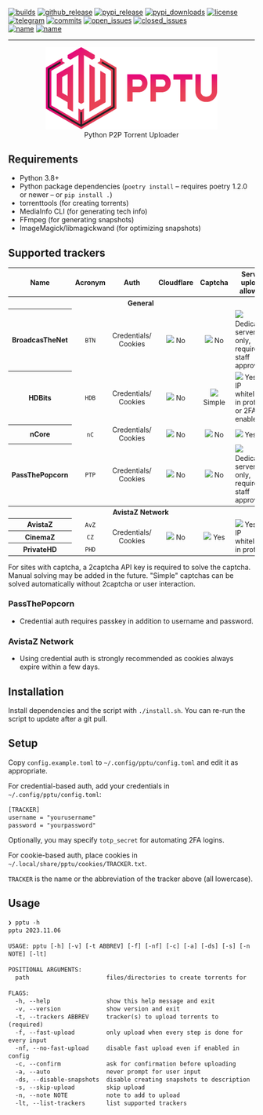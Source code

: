 [![builds](https://img.shields.io/github/actions/workflow/status/pcroland/pptu/build.yaml?logo=github&style=flat-square)](https://github.com/pcroland/pptu/actions/workflows/build.yaml)
[![github_release](https://img.shields.io/github/v/release/pcroland/pptu?logo=github&color=70920c&style=flat-square)](https://github.com/pcroland/pptu/releases)
[![pypi_release](https://img.shields.io/pypi/v/pptu?label=PyPI&logo=pypi&logoColor=ffffff&color=70920c&style=flat-square)](https://pypi.org/project/pptu)
[![pypi_downloads](https://img.shields.io/pypi/dm/pptu?color=70920c&logo=pypi&logoColor=white&style=flat-square)](https://pypi.org/project/pptu)
[![license](https://img.shields.io/github/license/pcroland/pptu?color=blueviolet&style=flat-square)](https://github.com/pcroland/pptu/blob/master/LICENSE)
\
[![telegram](https://img.shields.io/endpoint?label=Discussion%20%26%20support&style=flat-square&url=https%3A%2F%2Fmogyo.ro%2Fquart-apis%2Ftgmembercount%3Fchat_id%3Dpptu_community)](https://t.me/pptu_community)
[![commits](https://img.shields.io/github/last-commit/pcroland/pptu?color=355ab8&logo=github&style=flat-square)](https://github.com/pcroland/pptu/commits/main)
[![open_issues](https://img.shields.io/github/issues/pcroland/pptu?color=718bcd&logo=github&style=flat-square)](https://github.com/pcroland/pptu/issues)
[![closed_issues](https://img.shields.io/github/issues-closed/pcroland/pptu?color=253e80&logo=github&style=flat-square)](https://github.com/pcroland/pptu/issues?q=is%3Aissue+is%3Aclosed)
\
[![name](https://img.shields.io/badge/platform-win%20%7C%20linux%20%7C%20osx-eeeeee?style=flat-square)](https://github.com/pcroland/pptu)
[![name](https://img.shields.io/pypi/pyversions/pptu?logo=Python&logoColor=eeeeee&color=eeeeee&style=flat-square)](https://github.com/pcroland/pptu)
<hr>
<p align="center"><img width="350" src="logo/logo.svg"><br>Python P2P Torrent Uploader</p>

## Requirements
* Python 3.8+
* Python package dependencies (`poetry install` – requires poetry 1.2.0 or newer – or `pip install .`)
* torrenttools (for creating torrents)
* MediaInfo CLI (for generating tech info)
* FFmpeg (for generating snapshots)
* ImageMagick/libmagickwand (for optimizing snapshots)

## Supported trackers
<table>
  <tr>
    <th>Name</th>
    <th>Acronym</th>
    <th>Auth</th>
    <th>Cloudflare</th>
    <th>Captcha</th>
    <th>Server upload allowed</th>
  </tr>
  <tr>
    <th colspan="6">General</th>
  </tr>
  <tr>
    <th>BroadcasTheNet</th>
    <td align="center"><code>BTN</code></td>
    <td align="center">Credentials/<br />Cookies</td>
    <td align="center"><img src="https://github.githubassets.com/images/icons/emoji/unicode/274c.png" width="14" /> No</td>
    <td align="center"><img src="https://github.githubassets.com/images/icons/emoji/unicode/274c.png" width="14" /> No</td>
    <td><img src="https://github.githubassets.com/images/icons/emoji/unicode/26a0.png" width="14" /> Dedicated servers only, requires staff approval</td>
  </tr>
  <tr>
    <th>HDBits</th>
    <td align="center"><code>HDB</code></td>
    <td align="center">Credentials/<br />Cookies</td>
    <td align="center"><img width="14" src="https://github.githubassets.com/images/icons/emoji/unicode/274c.png"> No</td>
    <td align="center"><img width="14" src="https://github.githubassets.com/images/icons/emoji/unicode/2714.png"> Simple</td>
    <td><img src="https://github.githubassets.com/images/icons/emoji/unicode/2714.png" width="14" /> Yes, if IP whitelisted in profile or 2FA enabled</td>
  </tr>
  <tr>
    <th>nCore</th>
    <td align="center"><code>nC</code></td>
    <td align="center">Credentials/<br />Cookies</td>
    <td align="center"><img src="https://github.githubassets.com/images/icons/emoji/unicode/274c.png" width="14" /> No</td>
    <td align="center"><img src="https://github.githubassets.com/images/icons/emoji/unicode/274c.png" width="14" /> No</td>
    <td><img src="https://github.githubassets.com/images/icons/emoji/unicode/2714.png" width="14" /> Yes</td>
  </tr>
    <tr>
    <th>PassThePopcorn</th>
    <td align="center"><code>PTP</code></td>
    <td align="center">Credentials/<br />Cookies</td>
    <td align="center"><img src="https://github.githubassets.com/images/icons/emoji/unicode/274c.png" width="14" /> No</td>
    <td align="center"><img src="https://github.githubassets.com/images/icons/emoji/unicode/274c.png" width="14" /> No</td>
    <td><img src="https://github.githubassets.com/images/icons/emoji/unicode/26a0.png" width="14" /> Dedicated servers only, requires staff approval</td>
  </tr>
  <tr>
    <th colspan="6">AvistaZ Network</th>
  </tr>
  <tr>
    <th>AvistaZ</td>
    <td align="center"><code>AvZ</code></td>
    <td align="center" rowspan="3">Credentials/<br />Cookies</td>
    <td align="center" rowspan="3"><img src="https://github.githubassets.com/images/icons/emoji/unicode/274c.png" width="14" /> No</td>
    <td align="center" rowspan="3"><img src="https://github.githubassets.com/images/icons/emoji/unicode/2714.png" width="14" /> Yes</td>
    <td rowspan="3"><img src="https://github.githubassets.com/images/icons/emoji/unicode/2714.png" width="14" /> Yes, if IP whitelisted in profile</td>
  </tr>
  <tr>
    <th>CinemaZ</th>
    <td align="center"><code>CZ</code></td>
  </tr>
  <tr>
    <th>PrivateHD</th>
    <td align="center"><code>PHD</code></td>
  </tr>
</table>

For sites with captcha, a 2captcha API key is required to solve the captcha. Manual solving may be added in the future.
"Simple" captchas can be solved automatically without 2captcha or user interaction.

### PassThePopcorn
* Credential auth requires passkey in addition to username and password.

### AvistaZ Network
* Using credential auth is strongly recommended as cookies always expire within a few days.

## Installation
Install dependencies and the script with `./install.sh`. You can re-run the script to update after a git pull.

## Setup
Copy `config.example.toml` to `~/.config/pptu/config.toml` and edit it as appropriate.

For credential-based auth, add your credentials in `~/.config/pptu/config.toml`:
```
[TRACKER]
username = "yourusername"
password = "yourpassword"
```
Optionally, you may specify `totp_secret` for automating 2FA logins.

For cookie-based auth, place cookies in `~/.local/share/pptu/cookies/TRACKER.txt`.

`TRACKER` is the name or the abbreviation of the tracker above (all lowercase).

## Usage
```
❯ pptu -h
pptu 2023.11.06

USAGE: pptu [-h] [-v] [-t ABBREV] [-f] [-nf] [-c] [-a] [-ds] [-s] [-n NOTE] [-lt]

POSITIONAL ARGUMENTS:
  path                      files/directories to create torrents for

FLAGS:
  -h, --help                show this help message and exit
  -v, --version             show version and exit
  -t, --trackers ABBREV     tracker(s) to upload torrents to (required)
  -f, --fast-upload         only upload when every step is done for every input
  -nf, --no-fast-upload     disable fast upload even if enabled in config
  -c, --confirm             ask for confirmation before uploading
  -a, --auto                never prompt for user input
  -ds, --disable-snapshots  disable creating snapshots to description
  -s, --skip-upload         skip upload
  -n, --note NOTE           note to add to upload
  -lt, --list-trackers      list supported trackers
```
